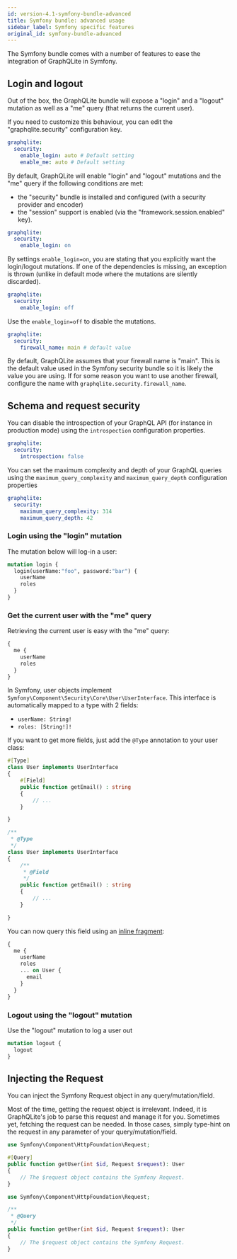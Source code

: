 ```yaml
---
id: version-4.1-symfony-bundle-advanced
title: Symfony bundle: advanced usage
sidebar_label: Symfony specific features
original_id: symfony-bundle-advanced
---
```


The Symfony bundle comes with a number of features to ease the integration of GraphQLite in Symfony.

## Login and logout

Out of the box, the GraphQLite bundle will expose a "login" and a "logout" mutation as well
as a "me" query (that returns the current user).

If you need to customize this behaviour, you can edit the "graphqlite.security" configuration key.

```yaml
graphqlite:
  security:
    enable_login: auto # Default setting
    enable_me: auto # Default setting
```

By default, GraphQLite will enable "login" and "logout" mutations and the "me" query if the following conditions are met:

- the "security" bundle is installed and configured (with a security provider and encoder)
- the "session" support is enabled (via the "framework.session.enabled" key).

```yaml
graphqlite:
  security:
    enable_login: on
```

By settings `enable_login=on`, you are stating that you explicitly want the login/logout mutations.
If one of the dependencies is missing, an exception is thrown (unlike in default mode where the mutations
are silently discarded).

```yaml
graphqlite:
  security:
    enable_login: off
```

Use the `enable_login=off` to disable the mutations.

```yaml
graphqlite:
  security:
    firewall_name: main # default value
```

By default, GraphQLite assumes that your firewall name is "main". This is the default value used in the
Symfony security bundle so it is likely the value you are using. If for some reason you want to use
another firewall, configure the name with `graphqlite.security.firewall_name`.

## Schema and request security

You can disable the introspection of your GraphQL API (for instance in production mode) using
the `introspection` configuration properties.

```yaml
graphqlite:
  security:
    introspection: false
```


You can set the maximum complexity and depth of your GraphQL queries using the `maximum_query_complexity` 
and `maximum_query_depth` configuration properties

```yaml
graphqlite:
  security:
    maximum_query_complexity: 314
    maximum_query_depth: 42
```

### Login using the "login" mutation

The mutation below will log-in a user:

```graphql
mutation login {
  login(userName:"foo", password:"bar") {
    userName
    roles
  }
}
```

### Get the current user with the "me" query

Retrieving the current user is easy with the "me" query:

```graphql
{
  me {
    userName
    roles
  }
}
```

In Symfony, user objects implement `Symfony\Component\Security\Core\User\UserInterface`.
This interface is automatically mapped to a type with 2 fields:

- `userName: String!`
- `roles: [String!]!`

If you want to get more fields, just add the `@Type` annotation to your user class:

<!--DOCUSAURUS_CODE_TABS-->
<!--PHP 8+-->
```php
#[Type]
class User implements UserInterface
{
    #[Field]
    public function getEmail() : string
    {
        // ...
    }

}
```
<!--PHP 7+-->
```php
/**
 * @Type
 */
class User implements UserInterface
{
    /**
     * @Field
     */
    public function getEmail() : string
    {
        // ...
    }

}
```
<!--END_DOCUSAURUS_CODE_TABS-->

You can now query this field using an [inline fragment](https://graphql.org/learn/queries/#inline-fragments):

```graphql
{
  me {
    userName
    roles
    ... on User {
      email
    }
  }
}
```

### Logout using the "logout" mutation

Use the "logout" mutation to log a user out

```graphql
mutation logout {
  logout
}
```

## Injecting the Request

You can inject the Symfony Request object in any query/mutation/field.

Most of the time, getting the request object is irrelevant. Indeed, it is GraphQLite's job to parse this request and
manage it for you. Sometimes yet, fetching the request can be needed. In those cases, simply type-hint on the request
in any parameter of your query/mutation/field.

<!--DOCUSAURUS_CODE_TABS-->
<!--PHP 8+-->
```php
use Symfony\Component\HttpFoundation\Request;

#[Query]
public function getUser(int $id, Request $request): User
{
    // The $request object contains the Symfony Request.
}
```
<!--PHP 7+-->
```php
use Symfony\Component\HttpFoundation\Request;

/**
 * @Query
 */
public function getUser(int $id, Request $request): User
{
    // The $request object contains the Symfony Request.
}
```
<!--END_DOCUSAURUS_CODE_TABS-->
